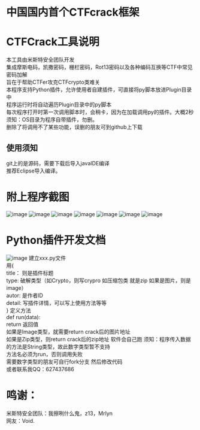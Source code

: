 # 中国国内首个CTFcrack框架
# CTFCrack工具说明
本工具由米斯特安全团队开发<br/>
集成摩斯电码，凯撒密码，栅栏密码，Rot13密码以及各种编码互换等CTF中常见密码加解<br/>
旨在于帮助CTFer攻克CTFcrypto类难关<br/>
本程序支持Python插件，允许使用者自建插件，可直接将py脚本放进Plugin目录中<br/>
程序运行时将自动遍历Plugin目录中的py脚本<br/>
每次程序打开时第一次调用脚本时，会稍卡，因为在加载调用py的插件。大概2秒<br/>
须知：OS目录为程序自带插件，勿删。<br/>
删除了将调用不了某些功能，误删的朋友可到github上下载<br/>
## 使用须知
git上的是源码，需要下载后导入javaIDE编译<br/>
推荐Eclipse导入编译。
# 附上程序截图
![image](https://github.com/0Linchen/CTFcryptoCrack/blob/master/images-folder/1.png)
![image](https://github.com/0Linchen/CTFcryptoCrack/blob/master/images-folder/2.png)
![image](https://github.com/0Linchen/CTFcryptoCrack/blob/master/images-folder/3.png)
![image](https://github.com/0Linchen/CTFcryptoCrack/blob/master/images-folder/4.png)
![image](https://github.com/0Linchen/CTFcryptoCrack/blob/master/images-folder/5.png)
![image](https://github.com/0Linchen/CTFcryptoCrack/blob/master/images-folder/6.png)
![image](https://github.com/0Linchen/CTFcryptoCrack/blob/master/images-folder/7.png)
# Python插件开发文档
![image](https://github.com/0Linchen/CTFcryptoCrack/blob/master/images-folder/8.png)
建立xxx.py文件<br/>
用{<br/>
title： 则是插件标题<br/>
type:   破解类型（如Crypto，则写crypro 如压缩包类 就是zip 如果是图片，则是image）<br/>
autor:  是作者ID<br/>
detail: 写插件详情，可以写上使用方法等等<br/>
}
定义方法<br/>
def run(data):<br/>
return 返回值<br/>
如果是Image类型，就需要return crack后的图片地址<br/>
如果是Zip类型，则return crack后的zip地址
软件会自己跑
须知：程序传入数据的方法是String类型，故此数字类型暂不支持<br/>
方法名必须为run，否则调用失败<br/>
需要数字类型的朋友可自行fork分支 然后修改代码<br/>
或者联系我QQ：627437686<br/>
# 鸣谢：
米斯特安全团队：我擦咧什么鬼，z13，Mrlyn<br/>
网友：Void.<br/>
